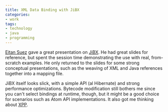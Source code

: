 ```yaml
---
title: XML Data Binding with JiBX
categories:
- work
tags:
- technology
- java
- programming
---
```


[Eitan Suez][1] gave a great presentation on [JiBX][2].  He had great slides for reference, but spent the session time demonstrating the use with real, from-scratch examples.  He only returned to the slides for some strong conceptual presentations, such as the weaving of XML and Java references together into a mapping file.

JiBX itself looks slick, with a simple API (al Hibernate) and strong performance optimizations.  Bytecode modification still bothers me since you can't select bindings at runtime, though, but it might be a good choice for scenarios such as Atom API implementations.  It also got me thinking about [XPP][3].

   [1]: http://u2d.com/
   [2]: http://www.jibx.org/
   [3]: http://www.xmlpull.org/
